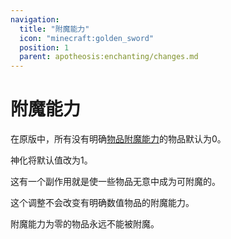 ```yaml
---
navigation:
  title: "附魔能力"
  icon: "minecraft:golden_sword"
  position: 1
  parent: apotheosis:enchanting/changes.md
---
```


# 附魔能力

在原版中，所有没有明确[物品附魔能力](../enchantability.md)的物品默认为0。

神化将默认值改为1。

这有一个副作用就是使一些物品无意中成为可附魔的。

这个调整不会改变有明确数值物品的附魔能力。

附魔能力为零的物品永远不能被附魔。

